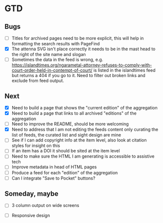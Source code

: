 
# GTD

## Bugs

- [ ] Titles for archived pages need to be more explicit, this will help in formatting the search results with PageFind
- [x] The attenna SVG isn't place correctly it needs to be in the mast head to the right of the site name and slogan
- [ ] Sometimes the data in the feed is wrong, e.g. https://islandtimes.org/ngarametal-attorney-refuses-to-comply-with-court-order-held-in-contempt-of-court/ is listed in the islandtimes feed but returns a 404 if you go to it.  Need to filter out broken links and exclude from feed output.

## Next

- [x] Need to build a page that shows the "current edition" of the aggregation
- [x] Need to build a page that links to all archived "editions" of the aggregation
- [ ] Need to improve the README, should be more welcoming
- [x] Need to address that I am not editing the feeds content only curating the list of feeds, the curated list and sight design are mine
- [ ] See if I can add copyright info at the item level, also look at citation styles for insight on this
- [ ] If an item has a DOI it should be sited at the item level
- [ ] Need to make sure the HTML I am generating is accessible to assistive tech
- [ ] Improve metadata in head of HTML pages
- [ ] Produce a feed for each "edition" of the aggregation
- [ ] Can I integrate "Save to Pocket" buttons?

## Someday, maybe

- [ ] 3 column output on wide screens
- [ ] Responsive design

